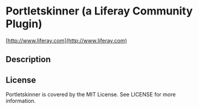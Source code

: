 # Portletskinner (a Liferay Community Plugin)

[http://www.liferay.com](http://www.liferay.com)

## Description

## License

Portletskinner is covered by the MIT License. See LICENSE for more information.
